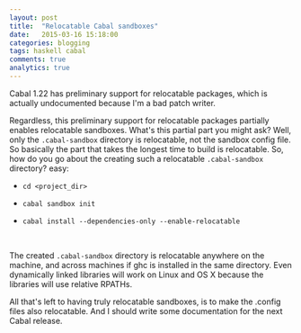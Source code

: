 ```yaml
---
layout: post
title:  "Relocatable Cabal sandboxes"
date:   2015-03-16 15:18:00
categories: blogging
tags: haskell cabal
comments: true
analytics: true
---
```


Cabal 1.22 has preliminary support for relocatable packages, which is actually undocumented because I'm a bad patch writer.

Regardless, this preliminary support for relocatable packages partially enables relocatable sandboxes. What's this partial part you might ask?
Well, only the `.cabal-sandbox` directory is relocatable, not the sandbox config file. So basically the part that takes the longest time to build is relocatable.
So, how do you go about the creating such a relocatable `.cabal-sandbox `directory? easy:

  * `cd <project_dir>`

  * `cabal sandbox init`

  * `cabal install --dependencies-only --enable-relocatable`

<br>

The created `.cabal-sandbox` directory is relocatable anywhere on the machine, and across machines if ghc is installed in the same directory.
Even dynamically linked libraries will work on Linux and OS X because the libraries will use relative RPATHs.

All that's left to having truly relocatable sandboxes, is to make the .config files also relocatable.
And I should write some documentation for the next Cabal release.

